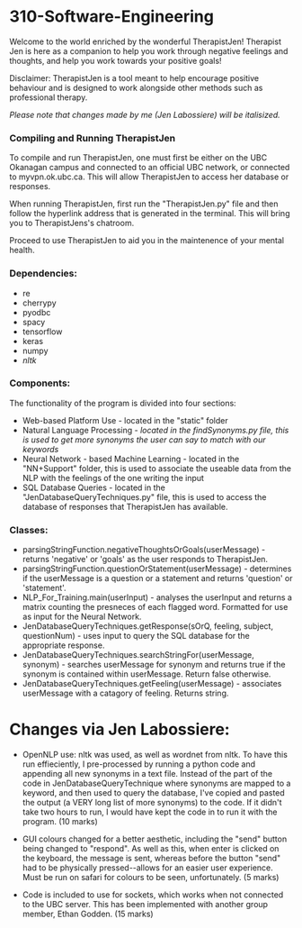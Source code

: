 # 310-Software-Engineering
Welcome to the world enriched by the wonderful TherapistJen!
Therapist Jen is here as a companion to help you work through negative feelings and thoughts, and help you work towards your positive goals!

Disclaimer: TherapistJen is a tool meant to help encourage positive behaviour and is designed to work alongside other methods such as professional therapy.

*Please note that changes made by me (Jen Labossiere) will be italisized.*


### Compiling and Running TherapistJen
To compile and run TherapistJen, one must first be either on the UBC Okanagan campus and connected to an official UBC network, or connected to myvpn.ok.ubc.ca. This will allow TherapistJen to access her database or responses. 

When running TherapistJen, first run the "TherapistJen.py" file and then follow the hyperlink address that is generated in the terminal. This will bring you to TherapistJens's chatroom.

Proceed to use TherapistJen to aid you in the maintenence of your mental health.


### Dependencies:
- re 
- cherrypy 
- pyodbc 
- spacy 
- tensorflow 
- keras 
- numpy
- *nltk*


### Components:
The functionality of the program is divided into four sections:
- Web-based Platform Use - located in the "static" folder
- Natural Language Processing - *located in the findSynonyms.py file, this is used to get more synonyms the user can say to match with our keywords*
- Neural Network - based Machine Learning - located in the "NN+Support" folder, this is used to associate the useable data from the NLP with the feelings of the one writing the input
- SQL Database Queries - located in the "JenDatabaseQueryTechniques.py" file, this is used to access the database of responses that TherapistJen has available.


### Classes:
- parsingStringFunction.negativeThoughtsOrGoals(userMessage) - returns 'negative' or 'goals' as the user responds to TherapistJen.
- parsingStringFunction.questionOrStatement(userMessage) - determines if the userMessage is a question or a statement and returns 'question' or 'statement'.
- NLP_For_Training.main(userInput) - analyses the userInput and returns a matrix counting the presneces of each flagged word. Formatted for use as input for the Neural Network.
- JenDatabaseQueryTechniques.getResponse(sOrQ, feeling, subject, questionNum) - uses input to query the SQL database for the appropriate response.
- JenDatabaseQueryTechniques.searchStringFor(userMessage, synonym) - searches userMessage for synonym and returns true if the synonym is contained within userMessage. Return false otherwise.
- JenDatabaseQueryTechniques.getFeeling(userMessage) - associates userMessage with a catagory of feeling. Returns string.

# Changes via Jen Labossiere: 

- OpenNLP use: nltk was used, as well as wordnet from nltk. To have this run effieciently, I pre-processed by running a python code and appending all new synonyms in a text file. Instead of the part of the code in JenDatabaseQueryTechnique where synonyms are mapped to a keyword, and then used to query the database, I've copied and pasted the output (a VERY long list of more synonyms) to the code. If it didn't take two hours to run, I would have kept the code in to run it with the program. (10 marks)

- GUI colours changed for a better aesthetic, including the "send" button being changed to "respond". As well as this, when enter is clicked on the keyboard, the message is sent, whereas before the button "send" had to be physically pressed--allows for an easier user experience. Must be run on safari for colours to be seen, unfortunately. (5 marks)

- Code is included to use for sockets, which works when not connected to the UBC server. This has been implemented with another group member, Ethan Godden. (15 marks)
